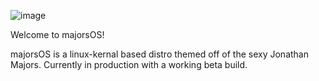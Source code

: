 ![image](https://github.com/publicthepenguin/majorsOS/assets/78757716/e2a96e77-3720-4062-a039-935350b980f7)

Welcome to majorsOS! 

majorsOS is a linux-kernal based distro themed off of the sexy Jonathan Majors.
Currently in production with a working beta build. 
